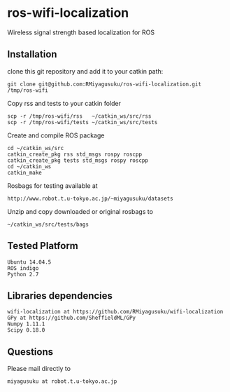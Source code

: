 # ros-wifi-localization
Wireless signal strength based localization for ROS

## Installation

clone this git repository and add it to your catkin path:

    git clone git@github.com:RMiyagusuku/ros-wifi-localization.git /tmp/ros-wifi

Copy rss and tests to your catkin folder
    
    scp -r /tmp/ros-wifi/rss   ~/catkin_ws/src/rss
    scp -r /tmp/ros-wifi/tests ~/catkin_ws/src/tests
  
Create and compile ROS package

    cd ~/catkin_ws/src
    catkin_create_pkg rss std_msgs rospy roscpp
    catkin_create_pkg tests std_msgs rospy roscpp
    cd ~/catkin_ws
    catkin_make

Rosbags for testing available at

    http://www.robot.t.u-tokyo.ac.jp/~miyagusuku/datasets

Unzip and copy downloaded or original rosbags to
    
    ~/catkin_ws/src/tests/bags


## Tested Platform

    Ubuntu 14.04.5
    ROS indigo
    Python 2.7

## Libraries dependencies

    wifi-localization at https://github.com/RMiyagusuku/wifi-localization
    GPy at https://github.com/SheffieldML/GPy
    Numpy 1.11.1
    Scipy 0.18.0

## Questions

Please mail directly to 

    miyagusuku at robot.t.u-tokyo.ac.jp

